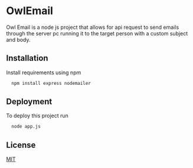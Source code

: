 
# OwlEmail

Owl Email is a node js project that allows for api request to send emails through the server pc running it to the target person with a custom subject and body.




## Installation

Install requirements using npm

```bash
  npm install express nodemailer
```
    
## Deployment

To deploy this project run

```bash
  node app.js
```


## License

[MIT](https://choosealicense.com/licenses/mit/)

